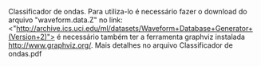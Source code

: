 Classificador de ondas.
Para utiliza-lo é necessário fazer o download do arquivo "waveform.data.Z" no link: <"http://archive.ics.uci.edu/ml/datasets/Waveform+Database+Generator+(Version+2)">
é necessário também ter a ferramenta graphviz instalada <http://www.graphviz.org/>. 
Mais detalhes no arquivo Classificador de ondas.pdf
